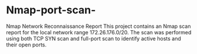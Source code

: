 # Nmap-port-scan-
Nmap Network Reconnaissance Report This project contains an Nmap scan report for the local network range 172.26.176.0/20. The scan was performed using both TCP SYN scan and full-port scan to identify active hosts and their open ports.
